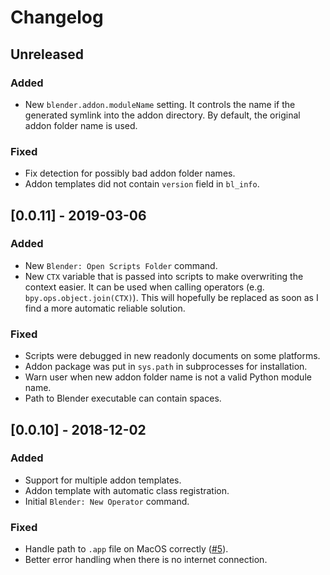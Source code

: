 # Changelog

## Unreleased

### Added
- New `blender.addon.moduleName` setting. It controls the name if the generated symlink into the addon directory. By default, the original addon folder name is used.

### Fixed
- Fix detection for possibly bad addon folder names.
- Addon templates did not contain `version` field in `bl_info`.

## [0.0.11] - 2019-03-06

### Added
- New `Blender: Open Scripts Folder` command.
- New `CTX` variable that is passed into scripts to make overwriting the context easier. It can be used when calling operators (e.g. `bpy.ops.object.join(CTX)`). This will hopefully be replaced as soon as I find a more automatic reliable solution.

### Fixed
- Scripts were debugged in new readonly documents on some platforms.
- Addon package was put in `sys.path` in subprocesses for installation.
- Warn user when new addon folder name is not a valid Python module name.
- Path to Blender executable can contain spaces.

## [0.0.10] - 2018-12-02

### Added
- Support for multiple addon templates.
- Addon template with automatic class registration.
- Initial `Blender: New Operator` command.

### Fixed
- Handle path to `.app` file on MacOS correctly ([#5](https://github.com/JacquesLucke/blender_vscode/issues/5)).
- Better error handling when there is no internet connection.
